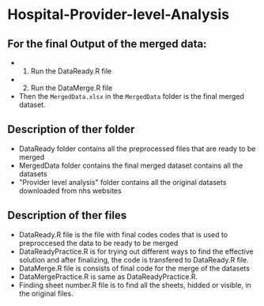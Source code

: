 # Hospital-Provider-level-Analysis
##  For the final Output of the merged data:
* 1. Run the DataReady.R file
* 2. Run the DataMerge.R file
* Then the `MergedData.xlsx` in the `MergedData` folder is the final merged dataset.

## Description of ther folder
* DataReady folder contains all the preprocessed files that are ready to be merged
* MergedData folder contains the final merged dataset contains all the datasets
* "Provider level analysis" folder contains all the original datasets downloaded from nhs websites

## Description of ther files
* DataReady.R file is the file with final codes codes that is used to preproccesed the data to be ready to be merged
* DataReadyPractice.R is for trying out different ways to find the effective solution and after finalizing, the code is transfered to DataReady.R file.
* DataMerge.R file is consists of final code for the merge of the datasets
* DataMergePractice.R is same as DataReadyPractice.R.
* Finding sheet number.R file is to find all the sheets, hidded or visible, in the original files.


